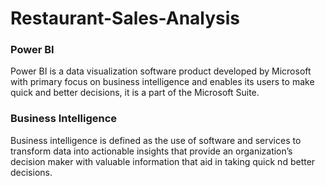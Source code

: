 # Restaurant-Sales-Analysis

### Power BI
Power BI is a data visualization software product developed by Microsoft with primary focus on business intelligence and enables its users to make quick and better decisions, it is a part of the Microsoft Suite. 

### Business Intelligence
Business intelligence is defined as the use of software and services to transform data into actionable insights that provide an organization’s decision maker with valuable information that aid in taking quick nd better decisions.
